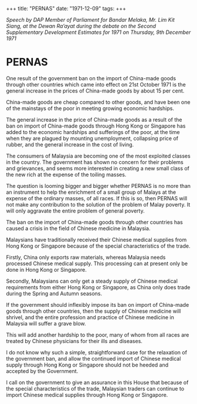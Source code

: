 +++ 
title: "PERNAS"
date: "1971-12-09"
tags:
+++

_Speech by DAP Member of Parliament for Bandar Melaka, Mr. Lim Kit Siang, at the Dewan Ra’ayat during the debate on the Second Supplementary Development Estimates for 1971 on Thursday, 9th December 1971_

# PERNAS

One result of the government ban on the import of China-made goods through other countries which came into effect on 21st October 1971 is the general increase in the prices of China-made goods by about 15 per cent.</u>

China-made goods are cheap compared to other goods, and have been one of the mainstays of the poor in meeting growing economic hardships.

The general increase in the price of China-made goods as a result of the ban on import of China-made goods through Hong Kong or Singapore has added to the economic hardships and sufferings of the poor, at the time when they are plagued by mounting unemployment, collapsing price of rubber, and the general increase in the cost of living.

The consumers of Malaysia are becoming one of the most exploited classes in the country. The government has shown no concern for their problems and grievances, and seems more interested in creating a new small class of the new rich at the expense of the toiling masses.

The question is looming bigger and bigger whether PERNAS is no more than an instrument to help the enrichment of a small group of Malays at the expense of the ordinary masses, of all races. If this is so, then PERNAS will not make any contribution to the solution of the problem of Malay poverty. It will only aggravate the entire problem of general poverty.

The ban on the import of China-made goods through other countries has caused a crisis in the field of Chinese medicine in Malaysia.

Malaysians have traditionally received their Chinese medical supplies from Hong Kong or Singapore because of the special characteristics of the trade.

Firstly, China only exports raw materials, whereas Malaysia needs processed Chinese medical supply. This processing can at present only be done in Hong Kong or Singapore.

Secondly, Malaysians can only get a steady supply of Chinese medical requirements from either Hong Kong or Singapore, as China only does trade during the Spring and Autumn seasons.

If the government should inflexibly impose its ban on import of China-made goods through other countries, then the supply of Chinese medicine will shrivel, and the entire profession and practice of Chinese medicine in Malaysia will suffer a grave blow.

This will add another hardship to the poor, many of whom from all races are treated by Chinese physicians for their ills and diseases.

I do not know why such a simple, straightforward case for the relaxation of the government ban, and allow the continued import of Chinese medical supply through Hong Kong or Singapore should not be heeded and accepted by the Government.

I call on the government to give an assurance in this House that because of the special characteristics of the trade, Malaysian traders can continue to import Chinese medical supplies through Hong Kong or Singapore.






 
